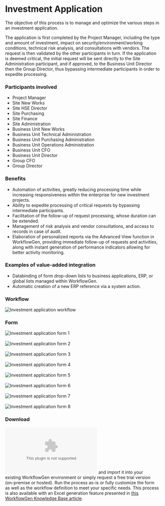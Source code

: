 # Investment Application

The objective of this process is to manage and optimize the various steps in an investment application.

The application is first completed by the Project Manager, including the type and amount of investment, impact on security&#47;environment&#47;working conditions, technical risk analysis, and consultations with vendors. The request is then validated by the other participants in turn. If the application is deemed critical, the initial request will be sent directly to the Site Administration participant, and if approved, to the Business Unit Director then the Group Director, thus bypassing intermediate participants in order to expedite processing.

### Participants involved

* Project Manager
* Site New Works
* Site HSE Director
* Site Purchasing
* Site Finance
* Site Administration
* Business Unit New Works
* Business Unit Technical Administration
* Business Unit Purchasing Administration
* Business Unit Operations Administration
* Business Unit CFO
* Business Unit Director
* Group CFO
* Group Director

### Benefits

* Automation of activities, greatly reducing processing time while increasing responsiveness within the enterprise for new investment projects.
* Ability to expedite processing of critical requests by bypassing intermediate participants.
* Facilitation of the follow-up of request processing, whose duration can be extended.
* Management of risk analysis and vendor consultations, and access to records in case of audit.
* Elaboration of personalized reports via the Advanced View function in WorkflowGen, providing immediate follow-up of requests and activities, along with instant generation of performance indicators allowing for better activity monitoring.

### Examples of value-added integration

* Databinding of form drop-down lists to business applications, ERP, or global lists managed within WorkflowGen.
* Automatic creation of a new ERP reference via a system action.

### Workflow
![Investment application workflow](assets/investment-app-workflow.png)

### Form
![Investment application form 1](assets/investment-app-form-1.png)<br /><br />
![Investment application form 2](assets/investment-app-form-2.png)<br /><br />
![Investment application form 3](assets/investment-app-form-3.png)<br /><br />
![Investment application form 4](assets/investment-app-form-4.png)<br /><br />
![Investment application form 5](assets/investment-app-form-5.png)<br /><br />
![Investment application form 6](assets/investment-app-form-6.png)<br /><br />
![Investment application form 7](assets/investment-app-form-7.png)<br /><br />
![Investment application form 8](assets/investment-app-form-8.png)



### Download

![Download this process](dist/investment-application-v1.xml.zip) and import it into your existing WorkflowGen environment or simply request a free trial version \(on-premise or hosted\). Run the process as-is or fully customize the form as well as the workflow definition to meet your specific needs. This process is also available with an Excel generation feature presented in [this WorkflowGen Knowledge Base article](https://www.workflowgen.com/kb/generate-excel-file-form-gridview/).

